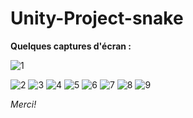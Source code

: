 # Unity-Project-snake


**Quelques captures d'écran :**

![1](https://user-images.githubusercontent.com/81876011/153162718-cb60f800-5303-4d20-8867-8b6af0e78382.png)


![2](https://user-images.githubusercontent.com/81876011/153162722-714694e3-8386-4ac4-bcf2-3c6e57c2f94d.png)
![3](https://user-images.githubusercontent.com/81876011/153162727-805ed9a5-2c31-4ce0-b55b-a0601221e951.png)
![4](https://user-images.githubusercontent.com/81876011/153162730-01c0225e-9d36-4462-a457-10eccbedaea9.png)
![5](https://user-images.githubusercontent.com/81876011/153162732-37d11c15-ddf2-4719-861f-10c077557a60.png)
![6](https://user-images.githubusercontent.com/81876011/153162735-cb8f2a51-5d00-4366-aa3e-2e7aaeebf248.png)
![7](https://user-images.githubusercontent.com/81876011/153162738-34b405ea-9fdb-4ccf-8165-3123635d17f5.png)
![8](https://user-images.githubusercontent.com/81876011/153162739-310ba870-031a-4df8-9638-e3ebac0cdcd7.png)
![9](https://user-images.githubusercontent.com/81876011/153162741-5fe586f5-6f15-43c6-b5ca-901bb5f829ee.png)


*Merci!* 
